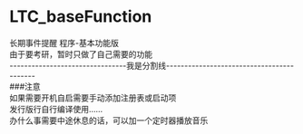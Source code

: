 # LTC_baseFunction
长期事件提醒 程序-基本功能版  
由于要考研，暂时只做了自己需要的功能  
--------------------------------我是分割线------------------------------------------  
###注意  
如果需要开机自启需要手动添加注册表或启动项  
发行版行自行编译使用……  
办什么事需要中途休息的话，可以加一个定时器播放音乐

